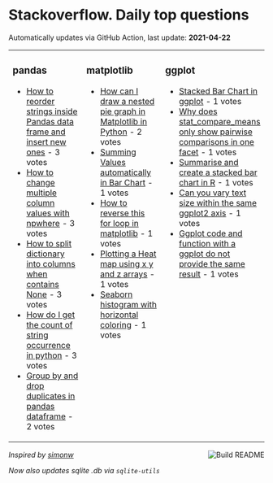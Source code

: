 # Stackoverflow. Daily top questions 

Automatically updates via GitHub Action, last update: **<!-- date starts -->2021-04-22<!-- date ends -->**


<table><tr><td valign="top" width="33%">

### pandas
<!-- pandas starts -->
* [How to reorder strings inside Pandas data frame and insert new ones](https://stackoverflow.com/questions/67217171/how-to-reorder-strings-inside-pandas-data-frame-and-insert-new-ones) - 3 votes
* [How to change multiple column values with npwhere](https://stackoverflow.com/questions/67208665/how-to-change-multiple-column-values-with-np-where) - 3 votes
* [How to split dictionary into columns when contains None](https://stackoverflow.com/questions/67220165/how-to-split-dictionary-into-columns-when-contains-none) - 3 votes
* [How do I get the count of string occurrence in python](https://stackoverflow.com/questions/67205666/how-do-i-get-the-count-of-string-occurrence-in-python) - 3 votes
* [Group by and drop duplicates in pandas dataframe](https://stackoverflow.com/questions/67217662/group-by-and-drop-duplicates-in-pandas-dataframe) - 2 votes
<!-- pandas ends -->
</td><td valign="top" width="34%">


### matplotlib
<!-- matplotlib starts -->
* [How can I draw a nested pie graph in Matplotlib in Python](https://stackoverflow.com/questions/67210640/how-can-i-draw-a-nested-pie-graph-in-matplotlib-in-python) - 2 votes
* [Summing Values automatically in Bar Chart](https://stackoverflow.com/questions/67205387/summing-values-automatically-in-bar-chart) - 1 votes
* [How to reverse this for loop in matplotlib](https://stackoverflow.com/questions/67207761/how-to-reverse-this-for-loop-in-matplotlib) - 1 votes
* [Plotting a Heat map using x y and z arrays](https://stackoverflow.com/questions/67217813/plotting-a-heat-map-using-x-y-and-z-arrays) - 1 votes
* [Seaborn histogram with horizontal coloring](https://stackoverflow.com/questions/67217141/seaborn-histogram-with-horizontal-coloring) - 1 votes
<!-- matplotlib ends -->
</td><td valign="top" width="34%">


### ggplot
<!-- ggplot2 starts -->
* [Stacked Bar Chart in ggplot](https://stackoverflow.com/questions/67218464/stacked-bar-chart-in-ggplot) - 1 votes
* [Why does stat_compare_means only show pairwise comparisons in one facet](https://stackoverflow.com/questions/67208478/why-does-stat-compare-means-only-show-pairwise-comparisons-in-one-facet) - 1 votes
* [Summarise and create a stacked bar chart in R](https://stackoverflow.com/questions/67219885/summarise-and-create-a-stacked-bar-chart-in-r) - 1 votes
* [Can you vary text size within the same ggplot2 axis](https://stackoverflow.com/questions/67219326/can-you-vary-text-size-within-the-same-ggplot2-axis) - 1 votes
* [Ggplot code and function with a ggplot do not provide the same result](https://stackoverflow.com/questions/67213943/ggplot-code-and-function-with-a-ggplot-do-not-provide-the-same-result) - 1 votes
<!-- ggplot2 ends -->
</td></tr></table>

<a href="https://github.com/hp0404/hp0404/actions"><img src="https://github.com/hp0404/hp0404/workflows/Build%20README/badge.svg" align="right" alt="Build README"></a> <p>*Inspired by  [simonw](https://github.com/simonw/simonw)*</p> <p> *Now also updates sqlite .db via `sqlite-utils`* </p>
